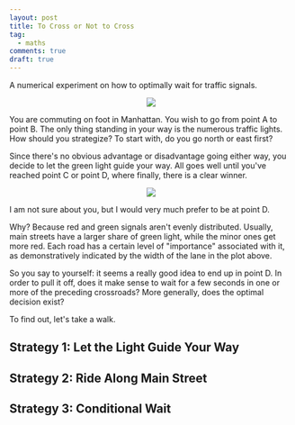 ```yaml
---
layout: post
title: To Cross or Not to Cross
tag:
  - maths
comments: true
draft: true
---
```


A numerical experiment on how to optimally wait for traffic signals.

<div align="center">
  <img src="https://shawenyao.github.io/R/output/to_cross_or_not_to_cross/plot1.svg" />
</div>

You are commuting on foot in Manhattan. You wish to go from point A to point B. The only thing standing in your way is the numerous traffic lights. How should you strategize? To start with, do you go north or east first?

Since there's no obvious advantage or disadvantage going either way, you decide to let the green light guide your way. All goes well until you've reached point C or point D, where finally, there is a clear winner.

<div align="center">
  <img src="https://shawenyao.github.io/R/output/to_cross_or_not_to_cross/plot2.svg" />
</div>

I am not sure about you, but I would very much prefer to be at point D.

Why? Because red and green signals aren't evenly distributed. Usually, main streets have a larger share of green light, while the minor ones get more red. Each road has a certain level of "importance" associated with it, as demonstratively indicated by the width of the lane in the plot above.

So you say to yourself: it seems a really good idea to end up in point D. In order to pull it off, does it make sense to wait for a few seconds in one or more of the preceding crossroads? More generally, does the optimal decision exist?

To find out, let's take a walk.

## Strategy 1: Let the Light Guide Your Way

## Strategy 2: Ride Along Main Street

## Strategy 3: Conditional Wait
